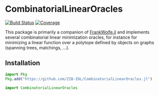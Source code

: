 # CombinatorialLinearOracles

[![Build Status](https://github.com/ZIB-IOL/CombinatorialLinearOracles.jl/actions/workflows/CI.yml/badge.svg?branch=main)](https://github.com/ZIB-IOL/CombinatorialLinearOracles.jl/actions/workflows/CI.yml?query=branch%3Amain)
[![Coverage](https://codecov.io/gh/ZIB-IOL/CombinatorialLinearOracles.jl/branch/main/graph/badge.svg)](https://codecov.io/gh/ZIB-IOL/CombinatorialLinearOracles.jl)

This package is primarily a companion of [FrankWolfe.jl](https://github.com/ZIB-IOL/FrankWolfe.jl/) and implements several combinatorial linear minimization oracles, for instance for minimizing a linear function over a polytope defined by objects on graphs (spanning trees, matchings, ...).

## Installation

```julia
import Pkg
Pkg.add("https://github.com/ZIB-IOL/CombinatorialLinearOracles.jl")

import CombinatorialLinearOracles
```
